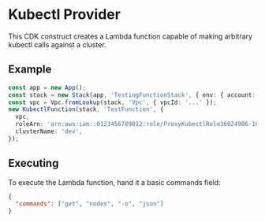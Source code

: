 # Kubectl Provider

This CDK construct creates a Lambda function capable of making arbitrary kubectl calls against a cluster.

## Example

```ts
const app = new App();
const stack = new Stack(app, 'TestingFunctionStack', { env: { account: '...', region: '...' } });
const vpc = Vpc.fromLookup(stack, 'Vpc', { vpcId: '...' });
new KubectlFunction(stack, 'TestFunction', {
  vpc,
  roleArn: 'arn:aws:iam::0123456789012:role/ProxyKubectlRole360249B6-1GR9RPOPQW2E1',
  clusterName: 'dev',
});
```

## Executing

To execute the Lambda function, hand it a basic commands field:

```json
{
  "commands": ["get", "nodes", "-o", "json"]
}
```




